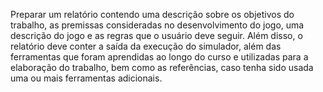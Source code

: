 Preparar um relatório contendo uma descrição sobre os objetivos do trabalho, as premissas consideradas no desenvolvimento do jogo, uma descrição do jogo e as regras que o usuário deve seguir. Além disso, o relatório deve conter a saída da execução do simulador, além das ferramentas que foram aprendidas ao longo do curso e utilizadas para a elaboração do trabalho, bem como as referências, caso tenha sido usada uma ou mais ferramentas adicionais.

